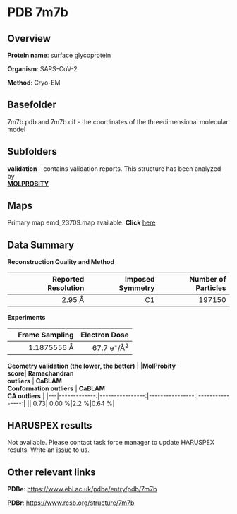 # PDB 7m7b

## Overview

**Protein name**: surface glycoprotein

**Organism**: SARS-CoV-2

**Method**: Cryo-EM



## Basefolder

7m7b.pdb and 7m7b.cif - the coordinates of the threedimensional molecular model

## Subfolders





**validation** - contains validation reports. This structure has been analyzed by <br>  [**MOLPROBITY**](https://github.com/thorn-lab/coronavirus_structural_task_force/tree/master/pdb/surface_glycoprotein/SARS-CoV-2/7m7b/validation/molprobity)    



## Maps

Primary map emd_23709.map available. **Click** [here](http://ftp.wwpdb.org/pub/emdb/structures/EMD-23709/map/) 

## Data Summary
**Reconstruction Quality and Method**

|   | Reported Resolution | Imposed Symmetry | Number of Particles |
|---|-------------:|----------------:|--------------:|
|   |2.95 Å|C1|197150|

**Experiments**

|   | Frame Sampling | Electron Dose |
|---|-------------:|----------------:|
|   |1.1875556 Å|67.7 e<sup>-</sup>/Å<sup>2</sup>|

**Geometry validation (the lower, the better)**
|   |**MolProbity<br>score**| **Ramachandran<br>outliers** | **CaBLAM<br>Conformation outliers** | **CaBLAM<br>CA outliers** |
|---|-------------:|----------------:|----------------:|----------------:|
||  0.73|  0.00 %|2.2 %|0.64 %|

## HARUSPEX results

Not available. Please contact task force manager to update HARUSPEX results. Write an [issue](https://github.com/thorn-lab/coronavirus_structural_task_force/issues) to us.

## Other relevant links 
**PDBe**:  https://www.ebi.ac.uk/pdbe/entry/pdb/7m7b
 
**PDBr**: https://www.rcsb.org/structure/7m7b 
